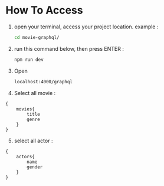 # How To Access

1. open your terminal, access your project location. example :
   ```sh
   cd movie-graphql/
   ```
2. run this command below, then press ENTER :
   ```sh
   npm run dev
   ```
3. Open
   ```sh
   localhost:4000/graphql
   ```
4. Select all movie :

```
{
    movies{
        title
        genre
    }
}
```

5. select all actor :

```
{
    actors{
        name
        gender
    }
}
```
